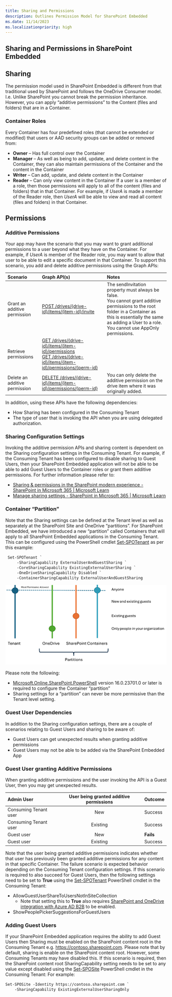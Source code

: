 ```yaml
---
title: Sharing and Permissions
description: Outlines Permission Model for SharePoint Embedded
ms.date: 11/14/2023
ms.localizationpriority: high
---
```


## Sharing and Permissions in SharePoint Embedded


## Sharing

The permission model used in SharePoint Embedded is different from that traditional used by SharePoint and follows the OneDrive Consumer model. I.e. Unlike SharePoint you cannot break the permission inheritance. However, you can apply “additive permissions” to the Content (files and folders) that are in a Container.

### Container Roles
Every Container has four predefined roles (that cannot be extended or modified) that users or AAD security groups can be added or removed from:
- **Owner** – Has full control over the Container
- **Manager** – As well as being to add, update, and delete content in the Container, they can also maintain permissions of the Container and the content in the Container
- **Writer** – Can add, update, and delete content in the Container
- **Reader** – Can only view content in the Container
If a user is a member of a role, then those permissions will apply to all of the content (files and folders) that in that Container. For example, if *UserA* is made a member of the Reader role, then *UserA* will be able to view and read all content (files and folders) in that Container. 



## Permissions 

### Additive Permissions
Your app may have the scenario that you may want to grant additional permissions to a user beyond what they have on the Container. For example, if *UserA* is member of the Reader role, you may want to allow that user to be able to edit a specific document in that Container. To support this scenario, you add and delete additive permissions using the Graph APIs:

Scenario | Graph API(s) | Notes
:---|:---|:---
Grant an additive permission | [POST /drives/{drive-id}/items/{item-id}/invite](https://learn.microsoft.com/graph/api/driveitem-invite?view=graph-rest-1.0&tabs=http) | The sendInvitation property must always be false. </br> You cannot grant additive permissions to the root folder in a Container as this is essentially the same as adding a User to a role. <br/> You cannot use AppOnly permissions.
Retrieve permissions | [GET /drives/{drive-id}/items/{item-id}/permissions](https://learn.microsoft.com/graph/api/driveitem-invite?view=graph-rest-1.0&tabs=http) <br/> [GET /drives/{drive-id}/items/{item-id}/permissions/{perm-id}](https://learn.microsoft.com/graph/api/driveitem-invite?view=graph-rest-1.0&tabs=http) |  
Delete an additive permission | [DELETE /drives/{drive-id}/items/{item-id}/permissions/{perm-id}](https://learn.microsoft.com/graph/api/permission-delete?view=graph-rest-1.0&tabs=http) | You can only delete the additive permission on the drive item where it was originally added.


In addition, using these APIs have the following dependencies:
- How Sharing has been configured in the Consuming Tenant
- The type of user that is invoking the API when you are using delegated authorization.

### Sharing Configuration Settings
Invoking the additive permission APIs and sharing content is dependent on the Sharing configuration settings in the Consuming Tenant. For example, if the Consuming Tenant has been configured to disable sharing to Guest Users, then your SharePoint Embedded application will not be able to be able to add Guest Users to the Container roles or grant them additive permissions.
For further information please refer to:
- [Sharing & permissions in the SharePoint modern experience - SharePoint in Microsoft 365 | Microsoft Learn](https://learn.microsoft.com/sharepoint/modern-experience-sharing-permissions#guest-sharing)
- [Manage sharing settings - SharePoint in Microsoft 365 | Microsoft Learn](https://learn.microsoft.com/sharepoint/turn-external-sharing-on-or-off)

### Container “Partition”
Note that the Sharing settings can be defined at the Tenant level as well as separately at the SharePoint Site and OneDrive “partitions”. For SharePoint Embedded, we have introduced a new “partition” called Containers that will apply to all SharePoint Embedded applications in the Consuming Tenant.
This can be configured using the PowerShell cmdlet [Set-SPOTenant](https://learn.microsoft.com/powershell/module/sharepoint-online/set-spotenant?view=sharepoint-ps) as per this example:
 
     Set-SPOTenant `
         -SharingCapability ExternalUserAndGuestSharing `
         -CoreSharingCapability ExistingExternalUserSharing `
         -OneDriveSharingCapability Disabled `
         -ContainerSharingCapability ExternalUserAndGuestSharing

![Sharing Partitions](../../images/SharingPartitions.png)
 
Please note the following:
- [Microsoft.Online.SharePoint.PowerShell](https://learn.microsoft.com/powershell/sharepoint/sharepoint-online/connect-sharepoint-online) version 16.0.23701.0 or later is required to configure the Container “partition”
- Sharing settings for a “partition” can never be more permissive than the Tenant level setting. 

### Guest User Dependencies
In addition to the Sharing configuration settings, there are a couple of scenarios relating to Guest Users and sharing to be aware of:
- Guest Users can get unexpected results when granting additive permissions
- Guest Users may not be able to be added via the SharePoint Embedded App


### Guest User granting Additive Permissions
When granting additive permissions and the user invoking the API is a Guest User, then you may get unexpected results.

Admin User | User being granted additive permissions | Outcome
:--- | :---: | :---
Consuming Tenant user | New | Success
Consuming Tenant user | Existing | Success
Guest user | New | **Fails**
Guest user | Existing | Success

Note that the user being granted additive permissions indicates whether that user has previously been granted additive permissions for any content in that specific Container.
The failure scenario is expected behavior depending on the Consuming Tenant configuration settings.
If this scenario is required to also succeed for Guest Users, then the following settings need to be set to **True** using the [Set-SPOTenant](https://learn.microsoft.com/powershell/module/sharepoint-online/set-spotenant?view=sharepoint-ps) PowerShell cmdlet in the Consuming Tenant:
- AllowGuestUserShareToUsersNotInSiteCollection
	- Note that setting this to **True** also requires [SharePoint and OneDrive integration with Azure AD B2B](https://learn.microsoft.com/sharepoint/sharepoint-azureb2b-integration) to be enabled.
- ShowPeoplePickerSuggestionsForGuestUsers

### Adding Guest Users
If your SharePoint Embedded application requires the ability to add Guest Users then Sharing must be enabled on the SharePoint content root in the Consuming Tenant e.g. https://contoso.sharepoint.com.
Please note that by default, sharing is enable on the SharePoint content root. However, some Consuming Tenants may have disabled this.
If this scenario is required, then the SharePoint content root SharingCapability setting needs to be set to any value except disabled using the [Set-SPOSite](https://learn.microsoft.com/powershell/module/sharepoint-online/set-sposite?view=sharepoint-ps) PowerShell cmdlet in the Consuming Tenant:
For example: 

    Set-SPOSite -Identity https://contoso.sharepoint.com `
        -SharingCapability ExistingExternalUserSharingOnly

